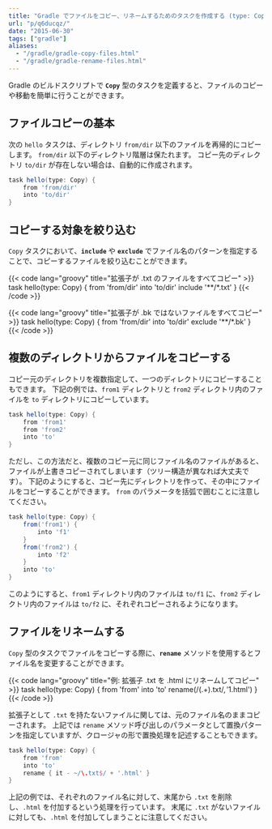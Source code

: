 ```yaml
---
title: "Gradle でファイルをコピー、リネームするためのタスクを作成する (type: Copy)"
url: "p/q6ducqz/"
date: "2015-06-30"
tags: ["gradle"]
aliases:
  - "/gradle/gradle-copy-files.html"
  - "/gradle/gradle-rename-files.html"
---
```


Gradle のビルドスクリプトで **`Copy`** 型のタスクを定義すると、ファイルのコピーや移動を簡単に行うことができます。


ファイルコピーの基本
----

次の `hello` タスクは、ディレクトリ `from/dir` 以下のファイルを再帰的にコピーします。
`from/dir` 以下のディレクトリ階層は保たれます。
コピー先のディレクトリ `to/dir` が存在しない場合は、自動的に作成されます。

```groovy
task hello(type: Copy) {
    from 'from/dir'
    into 'to/dir'
}
```


コピーする対象を絞り込む
----

`Copy` タスクにおいて、**`include`** や **`exclude`** でファイル名のパターンを指定することで、コピーするファイルを絞り込むことができます。

{{< code lang="groovy" title="拡張子が .txt のファイルをすべてコピー" >}}
task hello(type: Copy) {
    from 'from/dir'
    into 'to/dir'
    include '**/*.txt'
}
{{< /code >}}

{{< code lang="groovy" title="拡張子が .bk ではないファイルをすべてコピー" >}}
task hello(type: Copy) {
    from 'from/dir'
    into 'to/dir'
    exclude '**/*.bk'
}
{{< /code >}}


複数のディレクトリからファイルをコピーする
----

コピー元のディレクトリを複数指定して、一つのディレクトリにコピーすることもできます。
下記の例では、`from1` ディレクトリと `from2` ディレクトリ内のファイルを `to` ディレクトリにコピーしています。

```groovy
task hello(type: Copy) {
    from 'from1'
    from 'from2'
    into 'to'
}
```

ただし、この方法だと、複数のコピー元に同じファイル名のファイルがあると、ファイルが上書きコピーされてしまいます（ツリー構造が異なれば大丈夫です）。
下記のようにすると、コピー先にディレクトリを作って、その中にファイルをコピーすることができます。
`from` のパラメータを括弧で囲むことに注意してください。

```groovy
task hello(type: Copy) {
    from('from1') {
        into 'f1'
    }
    from('from2') {
        into 'f2'
    }
    into 'to'
}
```

このようにすると、`from1` ディレクトリ内のファイルは `to/f1` に、`from2` ディレクトリ内のファイルは `to/f2` に、それぞれコピーされるようになります。


ファイルをリネームする
----

`Copy` 型のタスクでファイルをコピーする際に、**`rename`** メソッドを使用するとファイル名を変更することができます。

{{< code lang="groovy" title="例: 拡張子 .txt を .html にリネームしてコピー" >}}
task hello(type: Copy) {
    from 'from'
    into 'to'
    rename(/(.+)\.txt$/, '$1.html')
}
{{< /code >}}

拡張子として `.txt` を持たないファイルに関しては、元のファイル名のままコピーされます。
上記では `rename` メソッド呼び出しのパラメータとして置換パターンを指定していますが、クロージャの形で置換処理を記述することもできます。

```groovy
task hello(type: Copy) {
    from 'from'
    into 'to'
    rename { it - ~/\.txt$/ + '.html' }
}
```

上記の例では、それぞれのファイル名に対して、末尾から `.txt` を削除し、`.html` を付加するという処理を行っています。
末尾に `.txt` がないファイルに対しても、`.html` を付加してしまうことに注意してください。

